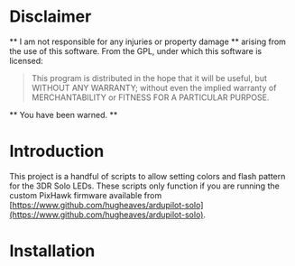 # Disclaimer
** I am not responsible for any injuries or property damage ** arising from the use of this software. From the GPL, under which this software is licensed:

> This program is distributed in the hope that it will be useful, but WITHOUT ANY WARRANTY; without even the implied warranty of MERCHANTABILITY or FITNESS FOR A PARTICULAR PURPOSE. 
  
** You have been warned. **

# Introduction
This project is a handful of scripts to allow setting colors and flash pattern for the 3DR Solo LEDs. These scripts only function if you are running the custom PixHawk firmware available from [https://www.github.com/hugheaves/ardupilot-solo](https://www.github.com/hugheaves/ardupilot-solo).

# Installation

